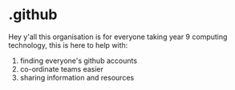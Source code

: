 # .github
Hey y'all this organisation is for everyone taking year 9 computing technology, this is here to help with:
1. finding everyone's github accounts
2. co-ordinate teams easier
3. sharing information and resources 
